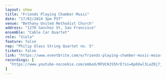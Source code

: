 ```yaml
---
layout: show
title: "Friends Playing Chamber Music"
date: "17/02/2024 3pm PST"
venue: "Bethany United Methodist Church"
address: "1270 Sanchez St, San Francisco"
ensemble: "Cable Car Quartet"
role: "Viola"
feature: false
rep: "Philip Glass String Quartet no. 5"
tickets: false
link: "https://www.eventbrite.com/e/friends-playing-chamber-music-mozart-mendelssohn-and-glass-tickets-794869715717"
recordings: [
  "https://www.youtube-nocookie.com/embed/RFUCHJS5hrE?si=6p6Xwl3LaZ0j7j7q"
]
---
```

